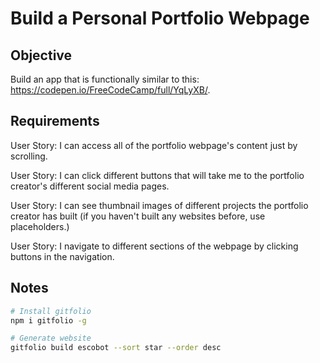 # Build a Personal Portfolio Webpage

## Objective

Build an app that is functionally similar to this: https://codepen.io/FreeCodeCamp/full/YqLyXB/.

## Requirements

User Story: I can access all of the portfolio webpage's content just by scrolling.

User Story: I can click different buttons that will take me to the portfolio creator's different social media pages.

User Story: I can see thumbnail images of different projects the portfolio creator has built (if you haven't built any websites before, use placeholders.)

User Story: I navigate to different sections of the webpage by clicking buttons in the navigation.

## Notes

```sh
# Install gitfolio
npm i gitfolio -g

# Generate website
gitfolio build escobot --sort star --order desc
```